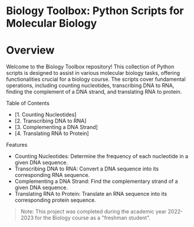 # Biology Toolbox: Python Scripts for Molecular Biology

# Overview
Welcome to the Biology Toolbox repository! This collection of Python scripts is designed to assist in various molecular biology tasks, offering functionalities crucial for a biology course. 
The scripts cover fundamental operations, including counting nucleotides, transcribing DNA to RNA, finding the complement of a DNA strand, and translating RNA to protein.

Table of Contents
  - [1. Counting Nucleotides]
  - [2. Transcribing DNA to RNA]
  - [3. Complementing a DNA Strand]
  - [4. Translating RNA to Protein]

Features
- Counting Nucleotides: Determine the frequency of each nucleotide in a given DNA sequence.
- Transcribing DNA to RNA: Convert a DNA sequence into its corresponding RNA sequence.
- Complementing a DNA Strand: Find the complementary strand of a given DNA sequence.
- Translating RNA to Protein: Translate an RNA sequence into its corresponding protein sequence.

> Note: This project was completed during the academic year 2022-2023 for the Biology course as a "freshman student".

